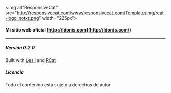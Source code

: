 <img alt"ResponsiveCat" src="http://responsivecat.com/www/responsivecat.com/Template/img/rcat-logo_notxt.png" width="225px">

#### Mi sitio web oficial [http://ldonis.com](http://ldonis.com/)
---

##### Versión 0.2.0

Built with [Lesli](http://lesli.ldonis.com/) and [RCat](http://responsivecat.com/)

##### Licencia

Todo el contenido esta sujeto a derechos de autor
